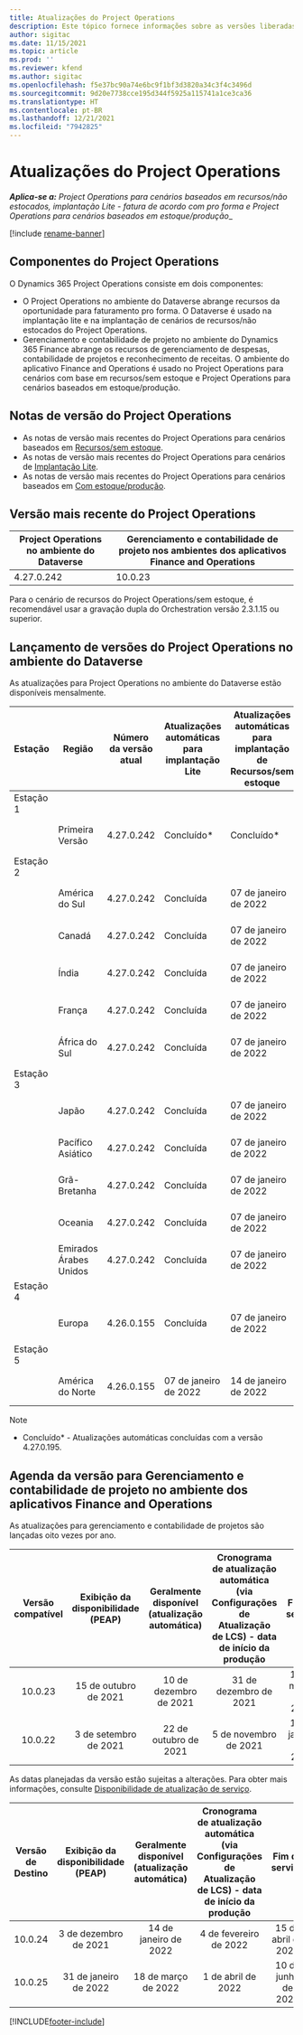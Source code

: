 ```yaml
---
title: Atualizações do Project Operations
description: Este tópico fornece informações sobre as versões liberadas do Dynamics 365 Project Operations.
author: sigitac
ms.date: 11/15/2021
ms.topic: article
ms.prod: ''
ms.reviewer: kfend
ms.author: sigitac
ms.openlocfilehash: f5e37bc90a74e6bc9f1bf3d3820a34c3f4c3496d
ms.sourcegitcommit: 9d20e7738cce195d344f5925a115741a1ce3ca36
ms.translationtype: HT
ms.contentlocale: pt-BR
ms.lasthandoff: 12/21/2021
ms.locfileid: "7942825"
---
```

# <a name="project-operations-updates"></a>Atualizações do Project Operations

_**Aplica-se a:** Project Operations para cenários baseados em recursos/não estocados, implantação Lite - fatura de acordo com pro forma e Project Operations para cenários baseados em estoque/produção__

[!include [rename-banner](~/includes/cc-data-platform-banner.md)]

## <a name="project-operations-components"></a>Componentes do Project Operations

O Dynamics 365 Project Operations consiste em dois componentes:

- O Project Operations no ambiente do Dataverse abrange recursos da oportunidade para faturamento pro forma. O Dataverse é usado na implantação lite e na implantação de cenários de recursos/não estocados do Project Operations.
- Gerenciamento e contabilidade de projeto no ambiente do Dynamics 365 Finance abrange os recursos de gerenciamento de despesas, contabilidade de projetos e reconhecimento de receitas. O ambiente do aplicativo Finance and Operations é usado no Project Operations para cenários com base em recursos/sem estoque e Project Operations para cenários baseados em estoque/produção.

## <a name="project-operations-release-notes"></a>Notas de versão do Project Operations
- As notas de versão mais recentes do Project Operations para cenários baseados em [Recursos/sem estoque](whats-new-dec-2021-resource-based.md).
- As notas de versão mais recentes do Project Operations para cenários de [Implantação Lite](../pro/whats-new/whats-new-dec-2021-lite.md).
- As notas de versão mais recentes do Project Operations para cenários baseados em [Com estoque/produção](../prod-pma/whats-new/whats-new-oct-2021-stocked.md).

## <a name="project-operations-latest-version"></a>Versão mais recente do Project Operations

| Project Operations no ambiente do Dataverse | Gerenciamento e contabilidade de projeto nos ambientes dos aplicativos Finance and Operations | 
| --- | --- |
| 4.27.0.242 | 10.0.23 |

Para o cenário de recursos do Project Operations/sem estoque, é recomendável usar a gravação dupla do Orchestration versão 2.3.1.15 ou superior.

## <a name="release-schedule-for-project-operations-on-dataverse-environment"></a>Lançamento de versões do Project Operations no ambiente do Dataverse

As atualizações para Project Operations no ambiente do Dataverse estão disponíveis mensalmente. 

| Estação | Região | Número da versão atual | Atualizações automáticas para implantação Lite | Atualizações automáticas para implantação de Recursos/sem estoque | Número da próxima versão | Próxima versão disponível ao público |
|-----------|-----------------------|-----------------|--------------------|---------------------|---------------------|---------------------|
| Estação 1 |   &nbsp;              |    &nbsp;       | &nbsp;             |      &nbsp;         |      &nbsp;         |      &nbsp;         |
|   &nbsp;  | Primeira Versão         |  4.27.0.242     | Concluído*          | Concluído*           | TBD                 | 14 de janeiro de 2022    |
| Estação 2 |   &nbsp;              |    &nbsp;       | &nbsp;             |      &nbsp;         |      &nbsp;         |      &nbsp;         |
|   &nbsp;  | América do Sul         |  4.27.0.242     | Concluída           | 07 de janeiro de 2022    | TBD                 | 14 de janeiro de 2022    |
|   &nbsp;  | Canadá                |  4.27.0.242     | Concluída           | 07 de janeiro de 2022    | TBD                 | 14 de janeiro de 2022    |
|   &nbsp;  | Índia                 |  4.27.0.242     | Concluída           | 07 de janeiro de 2022    | TBD                 | 14 de janeiro de 2022    |
|   &nbsp;  | França                |  4.27.0.242     | Concluída           | 07 de janeiro de 2022    | TBD                 | 14 de janeiro de 2022    |
|   &nbsp;  | África do Sul          |  4.27.0.242     | Concluída           | 07 de janeiro de 2022    | TBD                 | 14 de janeiro de 2022    |
| Estação 3 |      &nbsp;           |     &nbsp;      |     &nbsp;         |      &nbsp;         |      &nbsp;         |      &nbsp;         |
|   &nbsp;  | Japão                 |  4.27.0.242     | Concluída           | 07 de janeiro de 2022    | TBD                 | 21 de janeiro de 2022    |
|   &nbsp;  | Pacífico Asiático          |  4.27.0.242     | Concluída           | 07 de janeiro de 2022    | TBD                 | 21 de janeiro de 2022    |
|   &nbsp;  | Grã-Bretanha         |  4.27.0.242     | Concluída           | 07 de janeiro de 2022    | TBD                 | 21 de janeiro de 2022    |
|   &nbsp;  | Oceania               |  4.27.0.242     | Concluída           | 07 de janeiro de 2022    | TBD                 | 21 de janeiro de 2022    |
|   &nbsp;  | Emirados Árabes Unidos  |  4.27.0.242     | Concluída           | 07 de janeiro de 2022    | TBD                 | 21 de janeiro de 2022    |
| Estação 4 |     &nbsp;            |     &nbsp;      |     &nbsp;         |      &nbsp;         |      &nbsp;         |      &nbsp;         |
|   &nbsp;  | Europa                |  4.26.0.155     | Concluída           | 07 de janeiro de 2022    | 4.27.0.242          | 10 de janeiro de 2022    |
| Estação 5 |     &nbsp;            |     &nbsp;      |     &nbsp;         |      &nbsp;         |      &nbsp;         |      &nbsp;         |
|   &nbsp;  | América do Norte         |  4.26.0.155     | 07 de janeiro de 2022   | 14 de janeiro de 2022    | 4.27.0.242          | 17 de janeiro de 2022    |

>[!Note]
> - Concluído* - Atualizações automáticas concluídas com a versão 4.27.0.195.


## <a name="release-schedule-for-project-management-and-accounting-in-the-finance-and-operations-apps-environment"></a>Agenda da versão para Gerenciamento e contabilidade de projeto no ambiente dos aplicativos Finance and Operations

As atualizações para gerenciamento e contabilidade de projetos são lançadas oito vezes por ano.

|Versão compatível| Exibição da disponibilidade (PEAP) | Geralmente disponível (atualização automática) | Cronograma de atualização automática (via Configurações de Atualização de LCS) - data de início da produção |   Fim do serviço   |
|:---------------:|:---------------------------:|:---------------------------------:|:--------------------------------------------------------------------:|:------------------:|
|     10.0.23     |      15 de outubro de 2021       |        10 de dezembro de 2021          |                          31 de dezembro de 2021                           | 18 de março de 2022     |
|     10.0.22     |      3 de setembro de 2021      |        22 de outubro de 2021           |                          5 de novembro de 2021                            | 14 de janeiro de 2022   |


As datas planejadas da versão estão sujeitas a alterações. Para obter mais informações, consulte [Disponibilidade de atualização de serviço](/dynamics365/fin-ops-core/fin-ops/get-started/public-preview-releases?toc=%2fdynamics365%2ffinance%2ftoc.json).

|Versão de Destino | Exibição da disponibilidade (PEAP) | Geralmente disponível (atualização automática) | Cronograma de atualização automática (via Configurações de Atualização de LCS) - data de início da produção |   Fim do serviço   |
|:---------------:|:---------------------------:|:---------------------------------:|:--------------------------------------------------------------------:|:------------------:|
|     10.0.24     |      3 de dezembro de 2021       |        14 de janeiro de 2022           |                          4 de fevereiro de 2022                            | 15 de abril de 2022     |
|     10.0.25     |      31 de janeiro de 2022       |        18 de março de 2022             |                          1 de abril de 2022                               | 10 de junho de 2022      |

[!INCLUDE[footer-include](../includes/footer-banner.md)]
